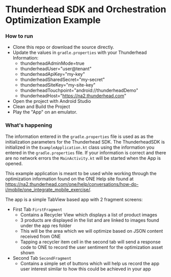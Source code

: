 # Thunderhead SDK and Orchestration Optimization Example

### How to run
* Clone this repo or download the source directly.
* Update the values in `gradle.properties` with your Thunderhead Information:
  * thunderheadAdminMode=true 
  * thunderheadUser="user@tenant"
  * thunderheadApiKey="my-key"
  * thunderheadSharedSecret="my-secret"
  * thunderheadSiteKey="my-site-key"
  * thunderheadTouchpoint="android://thunderheadDemo"
  * thunderheadHost="https://na2.thunderhead.com"
* Open the project with Android Studio
* Clean and Build the Project
* Play the "App" on an emulator.

### What's happening
The information entered in the `gradle.properties` file is used as as the initialization parameters for the Thunderhead SDK.
The ThunderheadSDK is initialized in the `ExampleApplication.kt` class using the information you entered in the `gradle.properties` file.
If your information is correct and there are no network errors the `MainActivity.kt` will be started when the App is opened.

This example application is meant to be used while working through the optimization information found on the ONE Help site found at 
https://na2.thunderhead.com/one/help/conversations/how-do-i/mobile/one_integrate_mobile_exercise/. 

The app is a simple TabView based app with 2 fragment screens:
 * First Tab `FirstFragment`
   * Contains a Recycler View which displays a list of product images
   * 3 products are displayed in the list and are linked to images found under the app res folder 
   * This will be the area which we will optimize based on JSON content received from ONE
   * Tapping a recycler item cell in the second tab will send a response code to ONE to record the user sentiment for 
     the optimization asset shown
 * Second Tab `SecondFragment`
   * Contains a simple set of buttons which will help us record the app user interest similar to how this could be 
     achieved in your app
